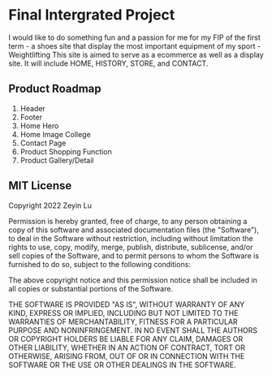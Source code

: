 # Final Intergrated Project
I would like to do something fun and a passion for me for my FIP of the first term - a shoes site that display the most important equipment of my sport - Weightlifting
This site is aimed to serve as a ecommerce as well as a display site. It will include HOME, HISTORY, STORE, and CONTACT. 

## Product Roadmap
1.  Header 
2.  Footer
3.  Home Hero
4.  Home Image College
5.  Contact Page
6.  Product Shopping Function
7.  Product Gallery/Detail

## MIT License
Copyright 2022 Zeyin Lu

Permission is hereby granted, free of charge, to any person obtaining a copy of this software and associated documentation files (the "Software"), to deal in the Software without restriction, including without limitation the rights to use, copy, modify, merge, publish, distribute, sublicense, and/or sell copies of the Software, and to permit persons to whom the Software is furnished to do so, subject to the following conditions:

The above copyright notice and this permission notice shall be included in all copies or substantial portions of the Software.

THE SOFTWARE IS PROVIDED "AS IS", WITHOUT WARRANTY OF ANY KIND, EXPRESS OR IMPLIED, INCLUDING BUT NOT LIMITED TO THE WARRANTIES OF MERCHANTABILITY, FITNESS FOR A PARTICULAR PURPOSE AND NONINFRINGEMENT. IN NO EVENT SHALL THE AUTHORS OR COPYRIGHT HOLDERS BE LIABLE FOR ANY CLAIM, DAMAGES OR OTHER LIABILITY, WHETHER IN AN ACTION OF CONTRACT, TORT OR OTHERWISE, ARISING FROM, OUT OF OR IN CONNECTION WITH THE SOFTWARE OR THE USE OR OTHER DEALINGS IN THE SOFTWARE.